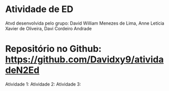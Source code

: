 # Atividade de ED 

Atvd desenvolvida pelo grupo: David William Menezes de Lima, Anne Letícia Xavier de Oliveira, Davi Cordeiro Andrade

# Repositório no Github: https://github.com/Davidxy9/atividadeN2Ed

Atividade 1:
Atividade 2:
Atividade 3:



